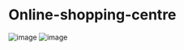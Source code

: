 # Online-shopping-centre
![image](https://github.com/SanskrutiPalekar/Online-shopping-centre/assets/94389020/29a8d2af-b1ae-41a7-b035-601810fea984)
![image](https://github.com/SanskrutiPalekar/Online-shopping-centre/assets/94389020/5bc6d8eb-52e1-4526-9fb0-85df5c402def)
